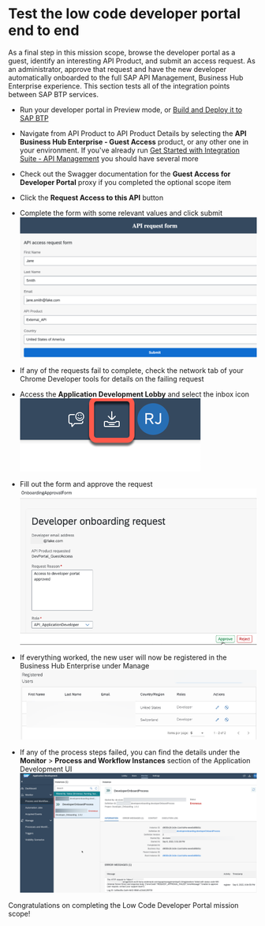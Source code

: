 # Test the low code developer portal end to end
As a final step in this mission scope, browse the developer portal as a guest, identify an interesting API Product, and submit an access request. As an administrator, approve that request and have the new developer automatically onboarded to the full SAP API Management, Business Hub Enterprise experience. This section tests all of the integration points between SAP BTP services.
  * Run your developer portal in Preview mode, or [Build and Deploy it to SAP BTP](https://github.com/SAP-samples/btp-s4hana-nocode-extension/blob/main/create-application/deploy/README.md)
  * Navigate from API Product to API Product Details by selecting the **API Business Hub Enterprise - Guest Access** product, or any other one in your environment. If you've already run [Get Started with Integration Suite - API Management](https://discovery-center.cloud.sap/missiondetail/3062/3072/) you should have several more
  * Check out the Swagger documentation for the **Guest Access for Developer Portal** proxy if you completed the optional scope item
  * Click the **Request Access to this API** button
  * Complete the form with some relevant values and click submit
    ![Filled out form](img/FilledForm.png)

  * If any of the requests fail to complete, check the network tab of your Chrome Developer tools for details on the failing request
  * Access the **Application Development Lobby** and select the inbox icon
    ![Application development lobby inbox](./img/inbox.png)

  * Fill out the form and approve the request
    ![Approve request](./img/TestInboxApproval.png)

  * If everything worked, the new user will now be registered in the Business Hub Enterprise under Manage
    ![Registered Users](./img/RegisteredUsers.png)

  * If any of the process steps failed, you can find the details under the **Monitor** > **Process and Workflow Instances** section of the Application Development UI
    ![Monitor workflow instance](./img/MonitorError.png)

Congratulations on completing the Low Code Developer Portal mission scope!